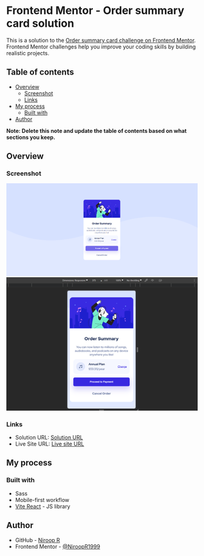 # Frontend Mentor - Order summary card solution

This is a solution to the [Order summary card challenge on Frontend Mentor](https://www.frontendmentor.io/challenges/order-summary-component-QlPmajDUj). Frontend Mentor challenges help you improve your coding skills by building realistic projects.

## Table of contents

- [Overview](#overview)
  - [Screenshot](#screenshot)
  - [Links](#links)
- [My process](#my-process)
  - [Built with](#built-with)
- [Author](#author)

**Note: Delete this note and update the table of contents based on what sections you keep.**

## Overview

### Screenshot

![](./src/assets/images/Screenshot_Desktop_View.png)
![](./src/assets/images/Screenshot_Mobile_View.png)

### Links

- Solution URL: [Solution URL](https://github.com/NiroopR1999/Order-Summary-Component)
- Live Site URL: [Live site URL](https://niroopr1999.github.io/Order-Summary-Component/)

## My process

### Built with

- Sass
- Mobile-first workflow
- [Vite React](https://vitejs.dev/) - JS library

## Author

- GitHub - [Niroop R](https://github.com/NiroopR1999)
- Frontend Mentor - [@NiroopR1999](https://www.frontendmentor.io/profile/NiroopR1999)
